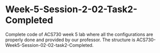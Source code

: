 # Week-5-Session-2-02-Task2-Completed
Complete code of ACS730 week 5 lab where all the configurations are properly done and provided by our professor. The structure is ACS730-Week5-Session-02-02-task2-Completed. 
